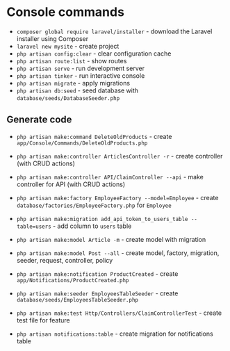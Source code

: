 # Console commands

- `composer global require laravel/installer` - download the Laravel installer using Composer
- `laravel new mysite` - create project
- `php artisan config:clear` - clear configuration cache
- `php artisan route:list` - show routes
- `php artisan serve` - run development server
- `php artisan tinker` - run interactive console
- `php artisan migrate` - apply migrations
- `php artisan db:seed` - seed database with `database/seeds/DatabaseSeeder.php`

## Generate code

- `php artisan make:command DeleteOldProducts` - create `app/Console/Commands/DeleteOldProducts.php`
- `php artisan make:controller ArticlesController -r` - create controller (with CRUD actions)
- `php artisan make:controller API/ClaimController --api` - make controller for API (with CRUD actions)
- `php artisan make:factory EmployeeFactory --model=Employee` - create `database/factories/EmployeeFactory.php` for `Employee`
- `php artisan make:migration add_api_token_to_users_table --table=users` - add column to `users` table
- `php artisan make:model Article -m` - create model with migration
- `php artisan make:model Post --all` - create model, factory, migration, seeder, request, controller, policy
- `php artisan make:notification ProductCreated` - create `app/Notifications/ProductCreated.php`
- `php artisan make:seeder EmployeesTableSeeder` - create `database/seeds/EmployeesTableSeeder.php`
- `php artisan make:test Http/Controllers/ClaimControllerTest` - create test file for feature

- `php artisan notifications:table` - create migration for notifications table
